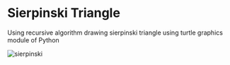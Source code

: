 # Sierpinski Triangle
Using recursive algorithm drawing sierpinski triangle using turtle graphics module of Python

![sierpinski](https://github.com/raj911tx/sierpinski_triangle_animation/blob/main/sierpinski_video.gif)
